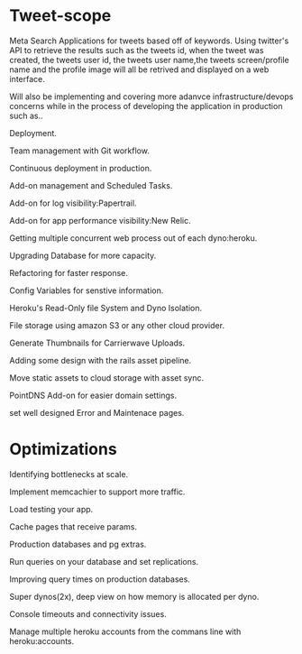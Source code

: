 Tweet-scope
===========

Meta Search Applications for tweets based off of keywords. Using twitter's API to retrieve the results such as the tweets id, when the tweet was created, the tweets user id, the tweets user name,the tweets screen/profile name and the profile image will all be retrived and displayed on a web interface.

Will also be implementing and covering more adanvce infrastructure/devops concerns while in the process of developing the application in production such as..

Deployment.

Team management with Git workflow.

Continuous deployment in production.

Add-on management and Scheduled Tasks.

Add-on for log visibility:Papertrail.

Add-on for app performance visibility:New Relic.

Getting multiple concurrent web process out of each dyno:heroku.

Upgrading Database for more capacity.

Refactoring for faster response.

Config Variables for senstive information.

Heroku's Read-Only file System and Dyno Isolation.

File storage using amazon S3 or any other cloud provider.

Generate Thumbnails for Carrierwave Uploads.

Adding some design with the rails asset pipeline.

Move static assets to cloud storage with asset sync.

PointDNS Add-on for easier domain settings.

set well designed Error and Maintenace pages.

Optimizations
=============

Identifying bottlenecks at scale.

Implement memcachier to support more traffic.

Load testing your app.

Cache pages that receive params.

Production databases and pg extras.

Run queries on your database and set replications.

Improving query times on production databases.

Super dynos(2x), deep view on how memory is allocated per dyno.

Console timeouts and connectivity issues.

Manage multiple heroku accounts from the commans line with heroku:accounts.
      
